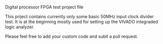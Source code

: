 Digital processor FPGA test project file

This priject contains currently only some basic 50MHz input clock divider test.
It is at the beginning mostly used for setting up the VIVADO integraded logic analyzer.

Please feel free to add your custom code and subit a pull request.

